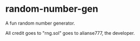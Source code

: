# random-number-gen
 
 A fun random number generator.
 
 All credit goes to "rng.sol" goes to alianse777, the developer.
